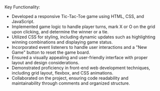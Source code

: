 Key Functionality:
- Developed a responsive Tic-Tac-Toe game using HTML, CSS, and JavaScript.
- Implemented game logic to handle player turns, mark X or O on the grid upon clicking, and determine the winner or a tie.
- Utilized CSS for styling, including dynamic updates such as highlighting winning combinations and displaying game status.
- Incorporated event listeners to handle user interactions and a "New Game" button to reset the game board.
- Ensured a visually appealing and user-friendly interface with proper layout and design considerations.
- Demonstrated proficiency in front-end web development techniques, including grid layout, flexbox, and CSS animations.
- Collaborated on the project, ensuring code readability and maintainability through comments and organized structure.
